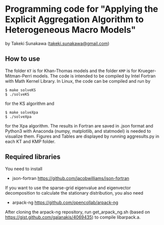 # Programming code for "Applying the Explicit Aggregation Algorithm to Heterogeneous Macro Models"

by Takeki Sunakawa (takeki.sunakawa@gmail.com)

## How to use

The folder `KT` is for Khan-Thomas models and the folder `KMP` is for Krueger-Mitman-Perri models. The code is intended to be compiled by Intel Fortran with Math Kernel Library. In Linux, the code can be compiled and run by
```
$ make solveKS
$ ./solveKS
```
for the KS algorithm and
```
$ make solveXpa
$ ./solveXpa
```
for the Xpa algorithm. The results in Fortran are saved in .json format and Python3 with Anaconda (numpy, matplotlib, and statmodel) is needed to visualize them. Figures and Tables are displayed by running aggresults.py in each KT and KMP folder.

## Required libraries

You need to install

- json-fortran https://github.com/jacobwilliams/json-fortran

If you want to use the sparse-grid eigenvalue and eigenvector decomposition to calculate the stationary distribution, you also need

- arpack-ng https://github.com/opencollab/arpack-ng

After cloning the arpack-ng repository, run get_arpack_ng.sh (based on https://gist.github.com/galanakis/4069435) to compile libarpack.a.
